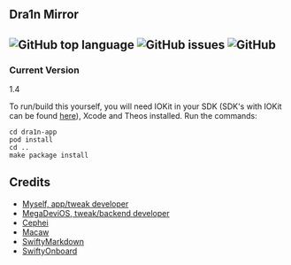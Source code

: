
## Dra1n Mirror
![GitHub top language](https://img.shields.io/github/languages/top/CharlieWhile13/Dra1nMirror?color=purple)
![GitHub issues](https://img.shields.io/github/issues/CharlieWhile13/Dra1nMirror?color=purple)
![GitHub](https://img.shields.io/github/license/CharlieWhile13/Dra1nMirror?color=purple)
----

### Current Version
1.4

To run/build this yourself, you will need IOKit in your SDK (SDK's with IOKit can be found [here](https://github.com/CharlieWhile13/iOS-SDK-With-Passion)), Xcode and Theos installed.
Run the commands:
```
cd dra1n-app
pod install
cd ..
make package install
```

## Credits
- [Myself, app/tweak developer](https://github.com/elihwyma)
- [MegaDeviOS, tweak/backend developer](https://github.com/MegaDevIOS)
- [Cephei](https://github.com/hbang/libcephei)
- [Macaw](https://github.com/exyte/Macaw)
- [SwiftyMarkdown](https://github.com/SimonFairbairn/SwiftyMarkdown)
- [SwiftyOnboard](https://github.com/juanpablofernandez/SwiftyOnboard)
